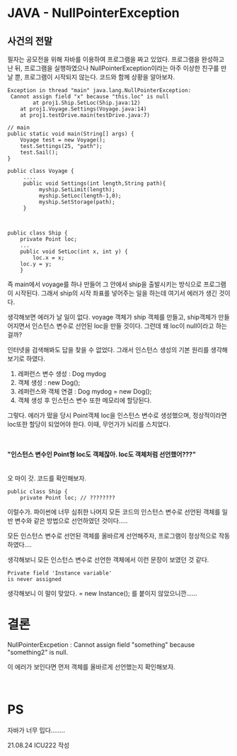# JAVA - NullPointerException

## 사건의 전말  
 필자는 공모전을 위해 자바를 이용하여 프로그램을 짜고 있었다. 프로그램을 완성하고 난 뒤, 프로그램을 실행하였으나 NullPointerException이라는 아주 이상한 친구를 만날 뿐, 프로그램이 시작되지 않는다. 코드와 함께 상황을 알아보자. 

```
Exception in thread "main" java.lang.NullPointerException:
 Cannot assign field "x" because "this.loc" is null
        at proj1.Ship.SetLoc(Ship.java:12)
	at proj1.Voyage.Settings(Voyage.java:14)
	at proj1.testDrive.main(testDrive.java:7)
```
```
// main
public static void main(String[] args) {  
    Voyage test = new Voyage();  
    test.Settings(25, "path");  
    test.Sail();  
}
```
```
public class Voyage {  
	 ....
	 public void Settings(int length,String path){  
	      myship.SetLimit(length);  
	      myship.SetLoc(length-1,0);  
	      myship.SetStorage(path);  
     }
  
  
```
```
public class Ship {  
    private Point loc;
    ...
    public void SetLoc(int x, int y) {  
        loc.x = x;  
	loc.y = y;  
    }
```

즉 main에서 voyage를 하나 만들어 그 안에서 ship을 출발시키는 방식으로 프로그램이 시작된다. 그래서 ship의 시작 좌표를 넣어주는 일을 하는데 여기서 에러가 생긴 것이다.   

생각해보면 에러가 날 일이 없다. voyage 객체가 ship 객체를 만들고, 
ship객체가 만들어지면서 인스턴스 변수로 선언된 loc을 만들 것이다. 그런데 왜 loc이 null이라고 하는 걸까?   

인터넷을 검색해봐도 답을 찾을 수 없었다. 그래서 인스턴스 생성의 기본 원리를 생각해보기로 하였다. 

1. 레퍼런스 변수 생성 :  Dog mydog  
2. 객체 생성 :  new Dog();	
3. 레퍼런스와 객체 연결 : Dog mydog = new Dog();
4. 객체 생성 후 인스턴스 변수 또한 메모리에 할당된다. 

그렇다. 에러가 떴을 당시 Point객체 loc을 인스턴스 변수로 생성했으며, 정상적이라면 loc또한 할당이 되었어야 한다. 이때, 무언가가 뇌리를 스치었다. 

</br></br>
__"인스턴스 변수인  Point형   loc도 객체잖아. loc도 객체처럼 선언했어???"__
</br></br>
  </br>
오 마이 갓. 코드를 확인해보자. 
```
public class Ship {  
    private Point loc; // ????????
```
이럴수가. 파이썬에 너무 심취한 나머지 모든 코드의 인스턴스 변수로 선언된 객체를 일반 변수와 같은 방법으로 선언하였던 것이다.....  

모든 인스턴스 변수로 선언된 객체를 올바르게 선언해주자, 프로그램이 정상적으로 작동하였다....   

생각해보니 모든 인스턴스 변수로 선언한 객체에서 이런 문장이 보였던 것 같다. 

```
Private field 'Instance variable' 
is never assigned 
```
생각해보니 이 말이 맞았다. = new Instance(); 를 붙이지 않았으니깐......

 
 # 결론 
  NullPointerExcpetion : Cannot assign field "something"
  because "something2" is null. 
  
  이 에러가 보인다면 먼저 객체를 올바르게 선언했는지 확인해보자. 

</br>

# PS
  자바가 너무 밉다........

21.08.24 ICU222 작성








